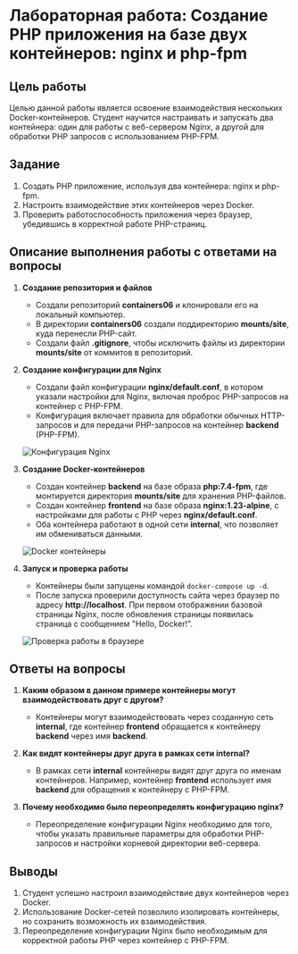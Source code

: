 # Лабораторная работа: Создание PHP приложения на базе двух контейнеров: nginx и php-fpm

## Цель работы
Целью данной работы является освоение взаимодействия нескольких Docker-контейнеров. Студент научится настраивать и запускать два контейнера: один для работы с веб-сервером Nginx, а другой для обработки PHP запросов с использованием PHP-FPM.

## Задание
1. Создать PHP приложение, используя два контейнера: nginx и php-fpm.
2. Настроить взаимодействие этих контейнеров через Docker.
3. Проверить работоспособность приложения через браузер, убедившись в корректной работе PHP-страниц.

## Описание выполнения работы с ответами на вопросы

1. **Создание репозитория и файлов**
   - Создали репозиторий **containers06** и клонировали его на локальный компьютер.
   - В директории **containers06** создали поддиректорию **mounts/site**, куда перенесли PHP-сайт.
   - Создали файл **.gitignore**, чтобы исключить файлы из директории **mounts/site** от коммитов в репозиторий.
   

2. **Создание конфигурации для Nginx**
   - Создали файл конфигурации **nginx/default.conf**, в котором указали настройки для Nginx, включая проброс PHP-запросов на контейнер с PHP-FPM.
   - Конфигурация включает правила для обработки обычных HTTP-запросов и для передачи PHP-запросов на контейнер **backend** (PHP-FPM).
   
   ![Конфигурация Nginx](path_to_screenshot_2)

3. **Создание Docker-контейнеров**
   - Создан контейнер **backend** на базе образа **php:7.4-fpm**, где монтируется директория **mounts/site** для хранения PHP-файлов.
   - Создан контейнер **frontend** на базе образа **nginx:1.23-alpine**, с настройками для работы с PHP через **nginx/default.conf**.
   - Оба контейнера работают в одной сети **internal**, что позволяет им обмениваться данными.
   
   ![Docker контейнеры](path_to_screenshot_3)

4. **Запуск и проверка работы**
   - Контейнеры были запущены командой `docker-compose up -d`.
   - После запуска проверили доступность сайта через браузер по адресу **http://localhost**. При первом отображении базовой страницы Nginx, после обновления страницы появилась страница с сообщением "Hello, Docker!".
   
   ![Проверка работы в браузере](path_to_screenshot_4)

## Ответы на вопросы

1. **Каким образом в данном примере контейнеры могут взаимодействовать друг с другом?**
   - Контейнеры могут взаимодействовать через созданную сеть **internal**, где контейнер **frontend** обращается к контейнеру **backend** через имя **backend**.

2. **Как видят контейнеры друг друга в рамках сети internal?**
   - В рамках сети **internal** контейнеры видят друг друга по именам контейнеров. Например, контейнер **frontend** использует имя **backend** для обращения к контейнеру с PHP-FPM.

3. **Почему необходимо было переопределять конфигурацию nginx?**
   - Переопределение конфигурации Nginx необходимо для того, чтобы указать правильные параметры для обработки PHP-запросов и настройки корневой директории веб-сервера.

## Выводы
1. Студент успешно настроил взаимодействие двух контейнеров через Docker.
2. Использование Docker-сетей позволило изолировать контейнеры, но сохранить возможность их взаимодействия.
3. Переопределение конфигурации Nginx было необходимым для корректной работы PHP через контейнер с PHP-FPM.


